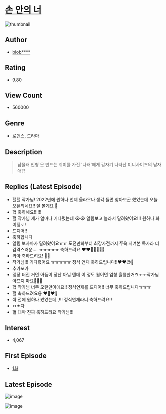 # [손 안의 너](https://comic.naver.com/bestChallenge/list?titleId=761291)
![thumbnail](https://image-comic.pstatic.net/user_contents_data/challenge_comic/2021/01/27/329063/thumbnail_202x1644f96018a_3ff7_4b9b_9d05_33401c1a5553_00007919.JPEG)

## Author
- [biob****](https://comic.naver.com/artistTitle?id=329063)

## Rating
- 9.80

## View Count
- 560000

## Genre
- 로맨스, 드라마

## Description
> 남몰래 인형 옷 만드는 취미를 가진 '나래'에게 갑자기 나타난 미니사이즈의 남자애?!

## Replies (Latest Episode)
- 헐헐 작가님! 2022년에 원하나 언제 올라오나 생각 들면 찾아보곤 했었는데 오늘 오픈되네요!! 잘 볼게요 💓
- 헉 축하해요!!!!!!
- 헐 작가님 제가 얼마나 기다렸는데 😭😭 알림보고 놀라서 달려왔어요!!! 원하나 화이팅~!!
- 드디어!!
- 축하합니다
- 알림 보자마자 달려왔어요ㅠㅠ 도전만화부터 최강자전까지 쭈욱 지켜본 독자라 더 감격스러운.... ㅠㅠㅠㅠㅠ 축하드려요 ♥️♥️🥹🥹🥹🍀🍀
- 와아 축하드려요! 🎉🎉
- 작가님!!! 기다렸어요 ㅠㅠㅠㅠㅠ 정식 연재 축하드립니다!!❤️❤️😍👀
- 추카포카
- 맹장 터진 거면 아픔이 장난 아닐 텐데 이 정도 퀄이면 엄청 훌륭한거죠ㅜㅜ작가님 아프지 마요🥺🥺🥺
- 헉 작가님 너무 오랜만이에요!! 정식연재를 드디어!! 너무 축하드립니다ㅠㅠㅠ
- 헐 축하드려요용 ❤️‍🔥❤️‍🔥
- 꺅 전에 원하나 봤었는데,,!!! 정식연재라니 축하드려요!!
- ㅁㅊ다
- 헐 대박 진짜 축하드려요 작가님!!!

## Interest
- 4,067

## First Episode
- [1화](https://comic.naver.com/bestChallenge/detail?titleId=761291&no=1)

## Latest Episode
![image](https://image-comic.pstatic.net/user_contents_data/challenge_comic/2023/01/01/329063/upload_7162240949122578745.jpeg)

![image](https://image-comic.pstatic.net/user_contents_data/challenge_comic/2023/01/01/329063/upload_3774915227648536678.jpeg)
